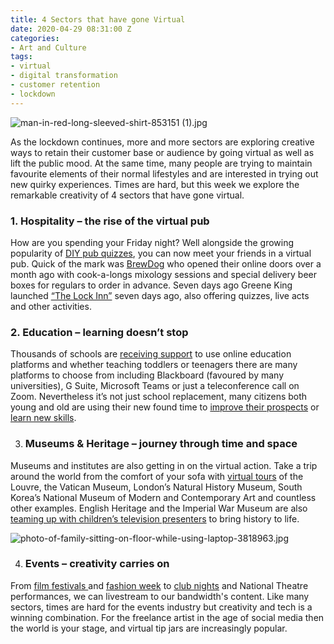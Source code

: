 ```yaml
---
title: 4 Sectors that have gone Virtual
date: 2020-04-29 08:31:00 Z
categories:
- Art and Culture
tags:
- virtual
- digital transformation
- customer retention
- lockdown
---
```


![man-in-red-long-sleeved-shirt-853151 (1).jpg](/uploads/man-in-red-long-sleeved-shirt-853151%20(1).jpg)

As the lockdown continues, more and more sectors are exploring creative ways to retain their customer base or audience by going virtual as well as lift the public mood. At the same time, many people are trying to maintain favourite elements of their normal lifestyles and are interested in trying out new quirky experiences. Times are hard, but this week we explore the remarkable creativity of 4 sectors that have gone virtual. 


### 1.	Hospitality – the rise of the virtual pub

How are you spending your Friday night? Well alongside the growing popularity of [DIY pub quizzes](https://www.bbc.co.uk/news/newsbeat-52187500), you can now meet your friends in a virtual pub. Quick of the mark was [BrewDog](https://www.insiderlondon.com/blog/agile-marketing-brewdog/) who opened their online doors over a month ago with cook-a-longs mixology sessions and special delivery beer boxes for regulars to order in advance. Seven days ago Greene King launched [“The Lock Inn”](https://www.greeneking.co.uk/newsroom/latest-news/greene-king-launches-virtual-pub-the-lock-inn/) seven days ago, also offering quizzes, live acts and other activities.


### 2.	Education – learning doesn’t stop

Thousands of schools are [receiving support](https://www.gov.uk/government/news/schools-to-benefit-from-education-partnership-with-tech-giants) to use online education platforms and whether teaching toddlers or teenagers there are many platforms to choose from including Blackboard (favoured by many universities), G Suite, Microsoft Teams or just a teleconference call on Zoom. Nevertheless it’s not just school replacement, many citizens both young and old are using their new found time to [improve their prospects](https://www.bbc.com/news/amp/education-52447539)  or [learn new skills](https://www.theguardian.com/travel/2020/apr/22/lockdown-learning-10-great-ways-to-be-ready-for-your-next-holiday).


3.	### Museums & Heritage – journey through time and space

Museums and institutes are also getting in on the virtual action. Take a trip around the world from the comfort of your sofa with [virtual tours](https://www.theguardian.com/travel/2020/mar/23/10-of-the-worlds-best-virtual-museum-and-art-gallery-tours) of the Louvre, the Vatican Museum, London’s Natural History Museum, South Korea’s National Museum of Modern and Contemporary Art and countless other examples. English Heritage and the Imperial War Museum are also [teaming up with children’s television presenters](https://advisor.museumsandheritage.com/news/museums-and-heritage-sector-unites-to-deliver-history-lessons-during-school-closures/) to bring history to life. 

![photo-of-family-sitting-on-floor-while-using-laptop-3818963.jpg](/uploads/photo-of-family-sitting-on-floor-while-using-laptop-3818963.jpg)


4.	### Events – creativity carries on

From [film festivals ](https://edition.cnn.com/2020/04/27/entertainment/tribeca-youtube-we-are-one-film-festival/index.html)and [fashion week](https://www.elle.com/uk/fashion/a32218481/london-fashion-week-digital-gender-neutral/) to [club nights](https://www.timeout.com/newyork/news/the-best-clubs-to-party-at-online-041720) and National Theatre performances, we can livestream to our bandwidth's content. Like many sectors, times are hard for the events industry but creativity and tech is a winning combination. For the freelance artist in the age of social media then the world is your stage, and virtual tip jars are increasingly popular.  
